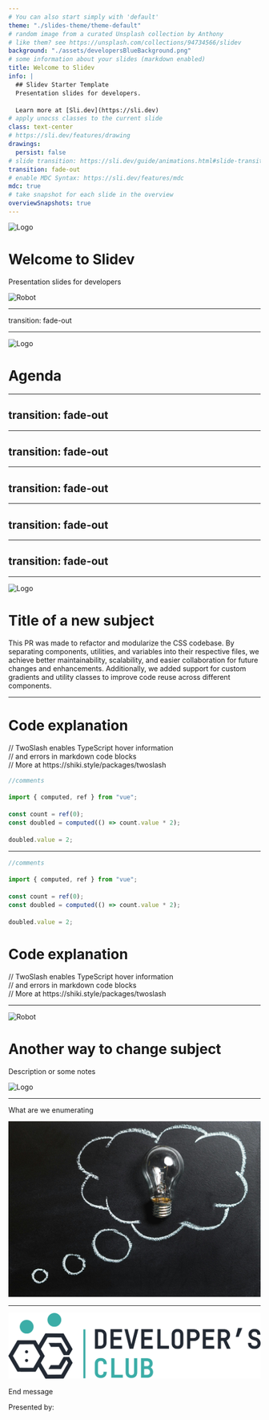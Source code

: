 ```yaml
---
# You can also start simply with 'default'
theme: "./slides-theme/theme-default"
# random image from a curated Unsplash collection by Anthony
# like them? see https://unsplash.com/collections/94734566/slidev
background: "./assets/developersBlueBackground.png"
# some information about your slides (markdown enabled)
title: Welcome to Slidev
info: |
  ## Slidev Starter Template
  Presentation slides for developers.

  Learn more at [Sli.dev](https://sli.dev)
# apply unocss classes to the current slide
class: text-center
# https://sli.dev/features/drawing
drawings:
  persist: false
# slide transition: https://sli.dev/guide/animations.html#slide-transitions
transition: fade-out
# enable MDC Syntax: https://sli.dev/features/mdc
mdc: true
# take snapshot for each slide in the overview
overviewSnapshots: true
---
```


<div >
  <img class="absolute top-8 left-3 w-44 h-12"
     src="./assets/DevelopersLogo.png" alt="Logo" />
  
  <h1> Welcome to Slidev </h1>

  <p>Presentation slides for developers</p>

  <img  class="absolute bottom-2 right-2 w-48 h-64"
      src="./assets/DevelopersRobot.png" alt="Robot" />

</div>

<!--
The last comment block of each slide will be treated as slide notes. It will be visible and editable in Presenter Mode along with the slide. [Read more in the docs](https://sli.dev/guide/syntax.html#notes)
-->

---
transition: fade-out

---

<div class="text-center full-screen-background-agenda">
  <img class="absolute top-8 left-3 w-44 h-12 content"
     src="./assets/DevelopersLogoWhite.png" alt="Logo" />
  <div class="dim-overlay"></div>
  <h1 class="pt-10 pb-5 content">Agenda</h1>
  <AgendaTitle title='First subject' />
  <AgendaTitle title='Second subject' />
</div>

<script setup>
  import AgendaTitle from './components/AgendaTitles.vue'
</script>

<style scoped>
  @import './css/slide.css'
</style>

---
transition: fade-out
---

<div class="h-inherit">
  <Logo logo="./assets/DevelopersLogoBlack.png"/>
  <div class="flex flex-row -mx-1 h-inherit">
    <EnumCol class="gradient-grey-white-left"
             icon ="📝" 
             title="Column1" 
             paragraphText="Text about the subject from a column title"/>
  </div>
</div>

<style>
  @import './css/slide.css'
</style>

---
transition: fade-out
---

<div class="h-inherit">
  <Logo />
  <div class="flex flex-row -mx-1 h-inherit">
    <EnumCol class="gradient-grey-white-left" 
             icon ="📝" 
             title="Column1" 
             paragraphText="Text about the subject from a column title"/>
    <EnumCol class="gradient-grey-white-right " 
             icon ="🎨" 
             title="Column2" 
             paragraphText="Text about the subject from a column title"/>
  </div>
</div>

<style>
  @import './css/slide.css'
</style>

---
transition: fade-out
---

<div class="h-inherit">
  <Logo logo="./assets/DevelopersLogoBlack.png"/>
  <div class="flex flex-row -mx-1 h-inherit">
    <EnumCol class="gradient-grey-white-left " 
             icon ="📝" 
             title="Column1" 
             paragraphText="Text about the subject from a column title"/>
    <EnumCol class="gradient-grey-white-right " 
             icon ="🎨" 
             title="Column2" 
             paragraphText="Text about the subject from a column title"/>
    <EnumCol class="gradient-grey-white-left "
             icon ="🧑‍💻" 
             title="Column3" 
             paragraphText="Text about the subject from a column title"/>
  </div>
</div>

<style>
  @import './css/slide.css'
</style>

---
transition: fade-out
---

<div class="h-inherit">
  <Logo logo="./assets/DevelopersLogoBlack.png"/>
  <div class="flex flex-row -mx-1 h-inherit">
    <EnumCol class="gradient-grey-white-left " 
             icon ="📝" 
             title="Column1" 
             paragraphText="Text about the subject from a column title"/>
    <EnumCol class="gradient-grey-white-right " 
             icon ="🎨" 
             title="Column2" 
             paragraphText="Text about the subject from a column title"/>
    <EnumCol class="gradient-grey-white-left " 
             icon ="🧑‍💻" 
             title="Column3" 
             paragraphText="Text about the subject from a column title"/>
    <EnumCol class="gradient-grey-white-right " 
             icon ="🤹" 
             title="Column4" 
             paragraphText="Text about the subject from a column title"/>
  </div>
</div>

<style>
  @import './css/slide.css'
</style>

---
transition: fade-out
---

<div class="h-inherit">
  <Logo logo="./assets/DevelopersLogoBlack.png"/>
  <div class="flex flex-row -mx-1 h-inherit">
    <EnumCol class="gradient-grey-white-left " 
             icon ="📝" 
             title="Column1" 
             paragraphText="Text about the subject from a column title"/>
    <EnumCol class="gradient-grey-white-right " 
             icon ="🎨" 
             title="Column2" 
             paragraphText="Text about the subject from a column title"/>
    <EnumCol class="gradient-grey-white-left " 
             icon ="🧑‍💻" 
             title="Column3" 
             paragraphText="Text about the subject from a column title"/>
    <EnumCol class="gradient-grey-white-right  "
             icon ="🤹" 
             title="Column4" 
             paragraphText="Text about the subject from a column title"/>
    <EnumCol class="gradient-grey-white-left " 
             icon ="🎥" 
             title="Column5" 
             paragraphText="Text about the subject from a column title"/>
  </div>
</div>

<style>
  @import './css/slide.css'
</style>

---

<div class="backgroundBlue h-inherit flex justify-center items-center">
  <img class="absolute top-8 left-3 w-44 h-12"
     src="./assets/DevelopersLogo.png" alt="Logo" />
  <div class="absolute top-13 right-0 h-1 w-75% bg-white"></div>
  <div class="gradient-circle text-center flex flex-col justify-center items-center">
    <h1 class='text-black'>Title of a new subject</h1>
    <p class='text-black'>This PR was made to refactor and modularize the CSS codebase. By separating components, utilities, and variables into their respective files, we achieve better maintainability, scalability, and easier collaboration for future changes and enhancements. Additionally, we added support for custom gradients and utility classes to improve code reuse across different components.</p>
  </div>
  <div class="gradient-circle-medium absolute left-0 bottom-15"></div>
  <div class="gradient-circle-medium absolute right-0 bottom-0"></div>
  <div class="gradient-circle-small absolute left-15 bottom-96 "></div>
  <div class="gradient-circle-small absolute right-15 bottom-73 "></div>
  <div class="gradient-circle-small absolute right-40 bottom-96 "></div>
  <!-- <img  class="absolute bottom-2 right-2 w-48 h-64"
      src="./assets/DevelopersRobot.png" alt="Robot" /> -->
</div>

<style>
 @import './css/slide.css'
</style>

---

<div class="gradient-grey-white-left h-inherit justify-center items-center relative">
  <Logo logo="./assets/DevelopersLogoBlack.png"
             title="Code"
             paragraphText="Use code snippets and get the highlighting directly, and even types hover!"/>
  <div class="flex-container div-padding-top flex w-full justify-center items-center ">
    <div class="text-white text-center flex-1">
      <h1>Code explanation</h1>
      <p> // TwoSlash enables TypeScript hover information<br>
          // and errors in markdown code blocks <br>
          // More at https://shiki.style/packages/twoslash</p>
    </div>
  <div class="code-container w-max bg-transparent rounded mr-10 text-xs flex-1 code-block-shadow ">

  ```ts {all} twoslash
  //comments

  import { computed, ref } from "vue";

  const count = ref(0);
  const doubled = computed(() => count.value * 2);

  doubled.value = 2;

  ```

 </div>
  </div>
</div>

<style>
 @import './css/slide.css'
</style>

---

<div class="gradient-grey-white-right h-inherit">
  <Logo title="Code"/>
  <div class="flex-container div-padding-top flex w-full justify-center items-center">
  <div class="code-container  ml-10 w-max bg-transparent rounded flex-1 code-block-shadow ">

  ```ts {all} twoslash 
  //comments

  import { computed, ref } from "vue";

  const count = ref(0);
  const doubled = computed(() => count.value * 2);

  doubled.value = 2;

  ```

 </div>
 <div class="text-white text-center flex-1 mt-10 ">
  <h1>Code explanation</h1>
  <p> // TwoSlash enables TypeScript hover information<br>
      // and errors in markdown code blocks <br>
      // More at https://shiki.style/packages/twoslash</p>
  </div>
  </div>
</div>

<style>
 @import './css/slide.css'
</style>

---

<div class="h-inherit background-blue z-0">
  <img  class="absolute bottom-20 right-98 w-48 h-64 skew-x--20"
      src="./assets/DevelopersRobot.png" alt="Robot" />
  <div class="absolute bg-transparent w-40% h-50% top-2 right-2 z-30">
    <div class="flex flex-col justify-start items-center text-center p-40">
    <h1 class="text-black">Another way to change subject</h1>
    <p class="text-black">Description or some notes</p>
    </div>
  </div>
  <div class="h-inherit">
      <div class="grid-container">
        <div class="block"></div>
        <div class="block block-3d "></div>
      </div>
      <div class="grid-container">
        <div class="block "></div>
        <div class="block"></div>
        <div class="block block-3d"></div>
      </div>
      <div class="grid-container">
        <div class="block "></div>
        <div class="block"></div>
        <div class="block "></div>
        <div class="block block-3d"></div>
      </div>
      <div class="grid-container">
        <div class="block "></div>
        <div class="block "></div>
        <div class="block "></div>
        <div class="block"></div>
        <div class="block block-3d "></div>
      </div>
      <div class="grid-container">
        <div class="block "></div>
        <div class="block"></div>
        <div class="block "></div>
        <div class="block"></div>
        <div class="block "></div>
        <div class="block block-3d "></div>
        <div class="block opacity-0 "></div>
        <div class="block opacity-0 "></div>
        <div class="block block-3d ">
          <img class=" content p-2"
           src="./assets/DevelopersLogoWhite.png" alt="Logo" />
        </div>
      </div>
  </div>
</div>

<style>
 @import './css/slide.css'
</style>

---

<div class="h-inherit background-blue">
    <div class="relative z-10">
      <Logo title="Enumeration Slide"/>
    </div>
    <div class="h-inherit w-1 bg-white absolute left-10 z-0"></div>
    <div class="div-padding-top w-full justify-center items-center">
      <p class="ml-15 text-6xl text-white">What are we enumerating</p>
      <EnumerationLine lineText="Enumeration line 1" />
      <EnumerationLine lineText="Enumeration line 2" />
      <EnumerationLine lineText="Enumeration line 3" /> 
    </div>
    <div class="bg-transparent absolute bottom-15 right-10 w-60 h-60">
      <img class="w-60 h-60" src="./assets/pexels-pixabay-355952.jpg"/>
    </div>
</div>

<style>
 @import './css/slide.css';

</style>

---

<div class="h-inherit bg-cover flex items-center justify-center" :style="{ backgroundImage: `url(${background})` }">
  <img class="absolute top-8 left-3 w-44 h-12" src="./assets/DevelopersLogoBlack.png" alt="Logo" />
  <div class="absolute top-13 right-0 h-1 w-3/4 bg-black"></div>
  <div class="text-center text-black">
    <p class="text-6xl"> End message </p>
    <p> Presented by: </p>
  </div>
  <div class="absolute bottom-13 left-0 h-1 w-3/4 bg-black"></div>
</div>

<script setup>
  import background from './assets/design-space-paper-textured-background.jpg'
</script>

<style>
@import './css/slide.css';
</style>